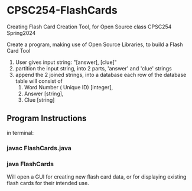 # CPSC254-FlashCards
Creating Flash Card Creation Tool, for Open Source class CPSC254 Spring2024

Create a program, making use of Open Source Libraries, to build a Flash Card Tool
1. User gives input string: "[answer], [clue]"
2. partition the input string, into 2 parts, 'answer' and 'clue' strings
3. append the 2 joined strings, into a database
    each row of the database table will consist of
    1. Word Number ( Unique ID) [integer],
    2. Answer [string],
    3. Clue [string]

## Program Instructions
in terminal:
### javac FlashCards.java
### java FlashCards


Will open a GUI for creating new flash card data, or for displaying existing flash cards for their intended use.
